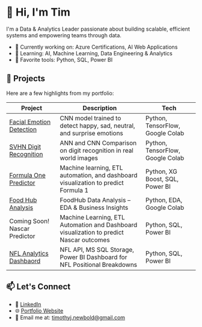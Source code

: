 # 👋 Hi, I'm Tim

I'm a Data & Analytics Leader passionate about building scalable, efficient systems and empowering teams through data.

- 🔭 Currently working on: Azure Certifications, AI Web Applications
- 🌱 Learning: AI, Machine Learning, Data Engineering & Analytics
- 🧠 Favorite tools: Python, SQL, Power BI

## 🔗 Projects

Here are a few highlights from my portfolio:

| Project | Description | Tech |
|--------|-------------|------|
| [Facial Emotion Detection](https://github.com/tim-newbold/mit_cnn) | CNN model trained to detect happy, sad, neutral, and surprise emotions | Python, TensorFlow, Google Colab |
| [SVHN Digit Recognition](https://github.com/tim-newbold/mit_elective) | ANN and CNN Comparison on digit recognition in real world images | Python, TensorFlow, Google Colab | 
| [Formula One Predictor](https://github.com/tim-newbold/formula-one) | Machine learning, ETL automation, and dashboard visualization to predict Formula 1 | Python, XG Boost, SQL, Power BI |
| [Food Hub Analysis](https://github.com/tim-newbold/mit_food_hub) | FoodHub Data Analysis – EDA & Business Insights | Python, EDA, Google Colab |
|Coming Soon! Nascar Predictor| Machine Learning, ETL Automation and Dashboard visualization to predict Nascar outcomes | Python, SQL, Power BI |
| [NFL Analytics Dashbaord](https://github.com/tim-newbold/nfl_public) | NFL API, MS SQL Storage, Power BI Dashboard for NFL Positional Breakdowns  | Python, SQL, Power BI |

## 📫 Let's Connect

- 💼 [LinkedIn](https://linkedin.com/in/tim-newbold)
- 🌐 [Portfolio Website](https://tim-newbold.com)
- 📧 Email me at: timothyj.newbold@gmail.com
